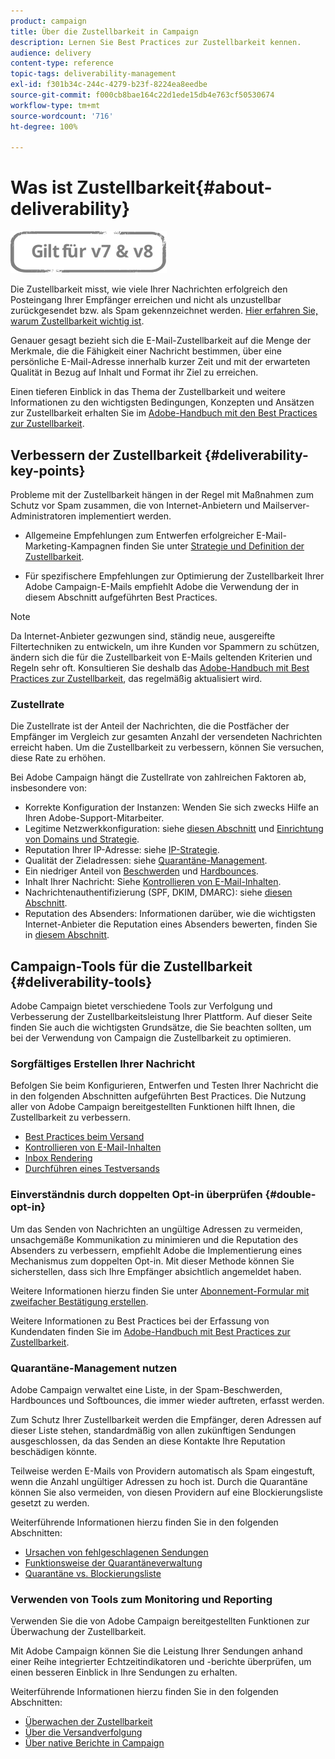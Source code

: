 ```yaml
---
product: campaign
title: Über die Zustellbarkeit in Campaign
description: Lernen Sie Best Practices zur Zustellbarkeit kennen.
audience: delivery
content-type: reference
topic-tags: deliverability-management
exl-id: f301b34c-244c-4279-b23f-8224ea8eedbe
source-git-commit: f000cb8bae164c22d1ede15db4e763cf50530674
workflow-type: tm+mt
source-wordcount: '716'
ht-degree: 100%

---
```


# Was ist Zustellbarkeit{#about-deliverability}

![](../../assets/common.svg)

Die Zustellbarkeit misst, wie viele Ihrer Nachrichten erfolgreich den Posteingang Ihrer Empfänger erreichen und nicht als unzustellbar zurückgesendet bzw. als Spam gekennzeichnet werden. [Hier erfahren Sie, warum Zustellbarkeit wichtig ist](https://experienceleague.adobe.com/docs/deliverability-learn/deliverability-best-practice-guide/deliverability-strategy-and-definition.html?lang=de#why-deliverability-matters).

Genauer gesagt bezieht sich die E-Mail-Zustellbarkeit auf die Menge der Merkmale, die die Fähigkeit einer Nachricht bestimmen, über eine persönliche E-Mail-Adresse innerhalb kurzer Zeit und mit der erwarteten Qualität in Bezug auf Inhalt und Format ihr Ziel zu erreichen.

Einen tieferen Einblick in das Thema der Zustellbarkeit und weitere Informationen zu den wichtigsten Bedingungen, Konzepten und Ansätzen zur Zustellbarkeit erhalten Sie im [Adobe-Handbuch mit den Best Practices zur Zustellbarkeit](https://experienceleague.adobe.com/docs/deliverability-learn/deliverability-best-practice-guide/introduction.html?lang=de).

## Verbessern der Zustellbarkeit {#deliverability-key-points}

Probleme mit der Zustellbarkeit hängen in der Regel mit Maßnahmen zum Schutz vor Spam zusammen, die von Internet-Anbietern und Mailserver-Administratoren implementiert werden.

* Allgemeine Empfehlungen zum Entwerfen erfolgreicher E-Mail-Marketing-Kampagnen finden Sie unter [Strategie und Definition der Zustellbarkeit](https://experienceleague.adobe.com/docs/deliverability-learn/deliverability-best-practice-guide/deliverability-strategy-and-definition.html?lang=de).

* Für spezifischere Empfehlungen zur Optimierung der Zustellbarkeit Ihrer Adobe Campaign-E-Mails empfiehlt Adobe die Verwendung der in diesem Abschnitt aufgeführten Best Practices.

>[!NOTE]
>
>Da Internet-Anbieter gezwungen sind, ständig neue, ausgereifte Filtertechniken zu entwickeln, um ihre Kunden vor Spammern zu schützen, ändern sich die für die Zustellbarkeit von E-Mails geltenden Kriterien und Regeln sehr oft. Konsultieren Sie deshalb das [Adobe-Handbuch mit Best Practices zur Zustellbarkeit](https://experienceleague.adobe.com/docs/deliverability-learn/deliverability-best-practice-guide/introduction.html), das regelmäßig aktualisiert wird.

### Zustellrate

Die Zustellrate ist der Anteil der Nachrichten, die die Postfächer der Empfänger im Vergleich zur gesamten Anzahl der versendeten Nachrichten erreicht haben. Um die Zustellbarkeit zu verbessern, können Sie versuchen, diese Rate zu erhöhen.

Bei Adobe Campaign hängt die Zustellrate von zahlreichen Faktoren ab, insbesondere von:

* Korrekte Konfiguration der Instanzen: Wenden Sie sich zwecks Hilfe an Ihren Adobe-Support-Mitarbeiter.
* Legitime Netzwerkkonfiguration: siehe [diesen Abschnitt](optimize-delivery.md#network-config) und [Einrichtung von Domains und Strategie](https://experienceleague.adobe.com/docs/deliverability-learn/deliverability-best-practice-guide/transition-process/infrastructure.html?lang=de#domain-setup-and-strategy).
* Reputation Ihrer IP-Adresse: siehe [IP-Strategie](https://experienceleague.adobe.com/docs/deliverability-learn/deliverability-best-practice-guide/transition-process/infrastructure.html?lang=de#ip-strategy).
* Qualität der Zieladressen: siehe [Quarantäne-Management](optimize-delivery.md#quarantine-management).
* Ein niedriger Anteil von [Beschwerden](https://experienceleague.adobe.com/docs/deliverability-learn/deliverability-best-practice-guide/metrics-for-deliverability/complaints.html?lang=de) und [Hardbounces](https://experienceleague.adobe.com/docs/deliverability-learn/deliverability-best-practice-guide/metrics-for-deliverability/bounces.html?lang=de#hard-bounces).
* Inhalt Ihrer Nachricht: Siehe [Kontrollieren von E-Mail-Inhalten](control-message-content.md).
* Nachrichtenauthentifizierung (SPF, DKIM, DMARC): siehe [diesen Abschnitt](https://experienceleague.adobe.com/docs/deliverability-learn/deliverability-best-practice-guide/transition-process/infrastructure.html?lang=de#authentication).
* Reputation des Absenders: Informationen darüber, wie die wichtigsten Internet-Anbieter die Reputation eines Absenders bewerten, finden Sie in [diesem Abschnitt](https://experienceleague.adobe.com/docs/deliverability-learn/deliverability-best-practice-guide/internet-service-provider-specifics/overview.html?lang=de).

## Campaign-Tools für die Zustellbarkeit {#deliverability-tools}

<!--Adobe Campaign provides a number of tools designed to ensure optimal deliverability.-->
Adobe Campaign bietet verschiedene Tools zur Verfolgung und Verbesserung der Zustellbarkeitsleistung Ihrer Plattform. Auf dieser Seite finden Sie auch die wichtigsten Grundsätze, die Sie beachten sollten, um bei der Verwendung von Campaign die Zustellbarkeit zu optimieren.

### Sorgfältiges Erstellen Ihrer Nachricht

Befolgen Sie beim Konfigurieren, Entwerfen und Testen Ihrer Nachricht die in den folgenden Abschnitten aufgeführten Best Practices. Die Nutzung aller von Adobe Campaign bereitgestellten Funktionen hilft Ihnen, die Zustellbarkeit zu verbessern.

* [Best Practices beim Versand](delivery-best-practices.md)
* [Kontrollieren von E-Mail-Inhalten](control-message-content.md)
* [Inbox Rendering](inbox-rendering.md)
* [Durchführen eines Testversands](steps-validating-the-delivery.md#sending-a-proof)

### Einverständnis durch doppelten Opt-in überprüfen {#double-opt-in}

Um das Senden von Nachrichten an ungültige Adressen zu vermeiden, unsachgemäße Kommunikation zu minimieren und die Reputation des Absenders zu verbessern, empfiehlt Adobe die Implementierung eines Mechanismus zum doppelten Opt-in. Mit dieser Methode können Sie sicherstellen, dass sich Ihre Empfänger absichtlich angemeldet haben.

Weitere Informationen hierzu finden Sie unter [Abonnement-Formular mit zweifacher Bestätigung erstellen](../../web/using/use-cases--web-forms.md#create-a-subscription--form-with-double-opt-in).

Weitere Informationen zu Best Practices bei der Erfassung von Kundendaten finden Sie im [Adobe-Handbuch mit Best Practices zur Zustellbarkeit](https://experienceleague.adobe.com/docs/deliverability-learn/deliverability-best-practice-guide/first-impressions/address-collection-and-list-growth.html?lang=de#data-quality-and-hygiene).

### Quarantäne-Management nutzen

Adobe Campaign verwaltet eine Liste, in der Spam-Beschwerden, Hardbounces und Softbounces, die immer wieder auftreten, erfasst werden.

Zum Schutz Ihrer Zustellbarkeit werden die Empfänger, deren Adressen auf dieser Liste stehen, standardmäßig von allen zukünftigen Sendungen ausgeschlossen, da das Senden an diese Kontakte Ihre Reputation beschädigen könnte.

Teilweise werden E-Mails von Providern automatisch als Spam eingestuft, wenn die Anzahl ungültiger Adressen zu hoch ist. Durch die Quarantäne können Sie also vermeiden, von diesen Providern auf eine Blockierungsliste gesetzt zu werden.

Weiterführende Informationen hierzu finden Sie in den folgenden Abschnitten:

* [Ursachen von fehlgeschlagenen Sendungen](understanding-delivery-failures.md)
* [Funktionsweise der Quarantäneverwaltung](understanding-quarantine-management.md)
* [Quarantäne vs. Blockierungsliste](understanding-quarantine-management.md#quarantine-vs-denylist)

### Verwenden von Tools zum Monitoring und Reporting

Verwenden Sie die von Adobe Campaign bereitgestellten Funktionen zur Überwachung der Zustellbarkeit.

Mit Adobe Campaign können Sie die Leistung Ihrer Sendungen anhand einer Reihe integrierter Echtzeitindikatoren und -berichte überprüfen, um einen besseren Einblick in Ihre Sendungen zu erhalten.

Weiterführende Informationen hierzu finden Sie in den folgenden Abschnitten:

* [Überwachen der Zustellbarkeit](monitoring-deliverability.md)
* [Über die Versandverfolgung](about-delivery-monitoring.md)
* [Über native Berichte in Campaign](../../reporting/using/about-campaign-built-in-reports.md)

<!--TO REMOVE
## Background {#background}

Email deliverability presents a major challenge to marketers - whether they're sending a few thousand messages or several billion. One in five messages never reach the inbox, or their intended recipient.

Once relegated as a "technical issue" for the IT department, email deliverability continues to move higher on the marketing agenda. That's because savvy marketers recognize that although many of its elements are technical in nature, deliverability is ultimately a business issue with significant revenue implications.

Consider the email marketing funnel. Deliverability determines the number of messages received, which in turn impacts each subsequent stage of the funnel. Fewer emails received results in fewer opens, fewer clicks, and fewer conversions. **For companies with a large database, the difference between average and great deliverability could literally mean hundreds of thousands to millions of dollars in revenues.**

![](assets/deliverability_overview_1.png)

By settling for average (80%) deliverability, marketers are leaving significant conversions - and dollars - on the table.

What exactly is email deliverability? And how can marketers improve deliverability rates to widen the mouth of the funnel and squeeze more results from their email campaigns?

Email deliverability refers to the set of characteristics that determine a message's ability to reach its destination, via a personal email address, within a short time, and with the expected quality in terms of content and format. These characteristics fall into four main categories: data quality, message and content, sending infrastructure, and reputation. Together, they form the foundation of a successful email deliverability program. This overview outlines the four fundamentals of email deliverability success and offers best practices for reaching the inbox and driving greater revenues from email marketing programs.

![](assets/deliverability_overview_2.png)-->
